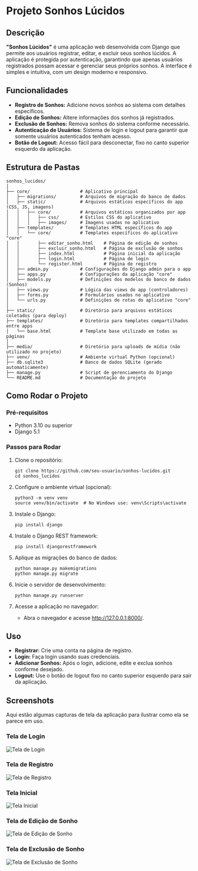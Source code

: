 # Projeto Sonhos Lúcidos

## Descrição

**"Sonhos Lúcidos"** é uma aplicação web desenvolvida com Django que permite aos usuários registrar, editar, e excluir seus sonhos lúcidos. A aplicação é protegida por autenticação, garantindo que apenas usuários registrados possam acessar e gerenciar seus próprios sonhos. A interface é simples e intuitiva, com um design moderno e responsivo.

## Funcionalidades

- **Registro de Sonhos:** Adicione novos sonhos ao sistema com detalhes específicos.
- **Edição de Sonhos:** Altere informações dos sonhos já registrados.
- **Exclusão de Sonhos:** Remova sonhos do sistema conforme necessário.
- **Autenticação de Usuários:** Sistema de login e logout para garantir que somente usuários autenticados tenham acesso.
- **Botão de Logout:** Acesso fácil para desconectar, fixo no canto superior esquerdo da aplicação.

## Estrutura de Pastas

```plaintext
sonhos_lucidos/
│
├── core/                   # Aplicativo principal
│   ├── migrations/         # Arquivos de migração do banco de dados
│   ├── static/             # Arquivos estáticos específicos do app (CSS, JS, imagens)
│   │   ├── core/           # Arquivos estáticos organizados por app
│   │   │   ├── css/        # Estilos CSS do aplicativo
│   │   │   ├── images/     # Imagens usadas no aplicativo
│   ├── templates/          # Templates HTML específicos do app
│   │   └── core/           # Templates específicos do aplicativo "core"
│   │       ├── editar_sonho.html    # Página de edição de sonhos
│   │       ├── excluir_sonho.html   # Página de exclusão de sonhos
│   │       ├── index.html           # Página inicial da aplicação
│   │       ├── login.html           # Página de login
│   │       └── register.html        # Página de registro
│   ├── admin.py            # Configurações do Django admin para o app
│   ├── apps.py             # Configurações da aplicação "core"
│   ├── models.py           # Definições dos modelos do banco de dados (Sonhos)
│   ├── views.py            # Lógica das views do app (controladores)
│   ├── forms.py            # Formulários usados no aplicativo
│   └── urls.py             # Definições de rotas do aplicativo "core"
│
├── static/                 # Diretório para arquivos estáticos coletados (para deploy)
├── templates/              # Diretório para templates compartilhados entre apps
│   └── base.html           # Template base utilizado em todas as páginas
│
├── media/                  # Diretório para uploads de mídia (não utilizado no projeto)
├── venv/                   # Ambiente virtual Python (opcional)
├── db.sqlite3              # Banco de dados SQLite (gerado automaticamente)
├── manage.py               # Script de gerenciamento do Django
└── README.md               # Documentação do projeto
```

## Como Rodar o Projeto
### Pré-requisitos

- Python 3.10 ou superior
- Django 5.1

### Passos para Rodar
1. Clone o repositório:

    ```
    git clone https://github.com/seu-usuario/sonhos-lucidos.git
    cd sonhos_lucidos
    ```

2. Configure o ambiente virtual (opcional):

    ```
    python3 -m venv venv
    source venv/bin/activate  # No Windows use: venv\Scripts\activate
    ```

3. Instale o Django:

    ```
    pip install django
    ```

4. Instale o Django REST framework:

    ```
    pip install djangorestframework
    ```

5. Aplique as migrações do banco de dados:

    ```
    python manage.py makemigrations
    python manage.py migrate
    ```

6. Inicie o servidor de desenvolvimento:

    ```
    python manage.py runserver
    ```

7. Acesse a aplicação no navegador:

    - Abra o navegador e acesse http://127.0.0.1:8000/.

## Uso
- **Registrar:** Crie uma conta na página de registro.
- **Login:** Faça login usando suas credenciais.
- **Adicionar Sonhos:** Após o login, adicione, edite e exclua sonhos conforme desejado.
- **Logout:** Use o botão de logout fixo no canto superior esquerdo para sair da aplicação.

## Screenshots

Aqui estão algumas capturas de tela da aplicação para ilustrar como ela se parece em uso.

### Tela de Login
![Tela de Login](images/login_tela.png)

### Tela de Registro
![Tela de Registro](images/register_tela.png)

### Tela Inicial
![Tela Inicial](images/index_tela.png)

### Tela de Edição de Sonho
![Tela de Edição de Sonho](images/editar_tela.png)

### Tela de Exclusão de Sonho
![Tela de Exclusão de Sonho](images/excluir_tela.png)